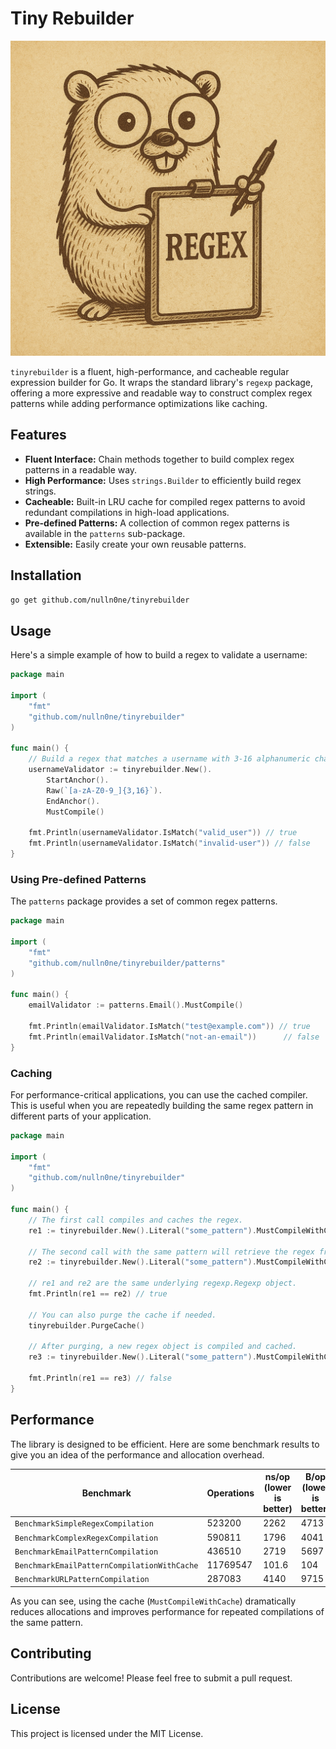 # Tiny Rebuilder

[![Go Reference](https://github.com/nulln0ne/tinyrebuilder/blob/main/assets/logo.png?raw=true)](https://pkg.go.dev/github.com/nulln0ne/tinyrebuilder)

`tinyrebuilder` is a fluent, high-performance, and cacheable regular expression builder for Go. It wraps the standard library's `regexp` package, offering a more expressive and readable way to construct complex regex patterns while adding performance optimizations like caching.

## Features

- **Fluent Interface:** Chain methods together to build complex regex patterns in a readable way.
- **High Performance:** Uses `strings.Builder` to efficiently build regex strings.
- **Cacheable:** Built-in LRU cache for compiled regex patterns to avoid redundant compilations in high-load applications.
- **Pre-defined Patterns:** A collection of common regex patterns is available in the `patterns` sub-package.
- **Extensible:** Easily create your own reusable patterns.

## Installation

```bash
go get github.com/nulln0ne/tinyrebuilder
```

## Usage

Here's a simple example of how to build a regex to validate a username:

```go
package main

import (
	"fmt"
	"github.com/nulln0ne/tinyrebuilder"
)

func main() {
	// Build a regex that matches a username with 3-16 alphanumeric characters or underscores.
	usernameValidator := tinyrebuilder.New().
		StartAnchor().
		Raw(`[a-zA-Z0-9_]{3,16}`).
		EndAnchor().
		MustCompile()

	fmt.Println(usernameValidator.IsMatch("valid_user")) // true
	fmt.Println(usernameValidator.IsMatch("invalid-user")) // false
}
```

### Using Pre-defined Patterns

The `patterns` package provides a set of common regex patterns.

```go
package main

import (
	"fmt"
	"github.com/nulln0ne/tinyrebuilder/patterns"
)

func main() {
	emailValidator := patterns.Email().MustCompile()

	fmt.Println(emailValidator.IsMatch("test@example.com")) // true
	fmt.Println(emailValidator.IsMatch("not-an-email"))      // false
}
```

### Caching

For performance-critical applications, you can use the cached compiler. This is useful when you are repeatedly building the same regex pattern in different parts of your application.

```go
package main

import (
	"fmt"
	"github.com/nulln0ne/tinyrebuilder"
)

func main() {
	// The first call compiles and caches the regex.
	re1 := tinyrebuilder.New().Literal("some_pattern").MustCompileWithCache()

	// The second call with the same pattern will retrieve the regex from the cache.
	re2 := tinyrebuilder.New().Literal("some_pattern").MustCompileWithCache()

	// re1 and re2 are the same underlying regexp.Regexp object.
	fmt.Println(re1 == re2) // true

	// You can also purge the cache if needed.
	tinyrebuilder.PurgeCache()

	// After purging, a new regex object is compiled and cached.
	re3 := tinyrebuilder.New().Literal("some_pattern").MustCompileWithCache()

	fmt.Println(re1 == re3) // false
}
```

## Performance

The library is designed to be efficient. Here are some benchmark results to give you an idea of the performance and allocation overhead.

| Benchmark                                 | Operations | ns/op (lower is better) | B/op (lower is better) | allocs/op (lower is better) |
| ----------------------------------------- | ---------- | ----------------------- | ---------------------- | --------------------------- |
| `BenchmarkSimpleRegexCompilation`         | 523200     | 2262                    | 4713                   | 66                          |
| `BenchmarkComplexRegexCompilation`        | 590811     | 1796                    | 4041                   | 47                          |
| `BenchmarkEmailPatternCompilation`        | 436510     | 2719                    | 5697                   | 69                          |
| `BenchmarkEmailPatternCompilationWithCache` | 11769547   | 101.6                   | 104                    | 4                           |
| `BenchmarkURLPatternCompilation`          | 287083     | 4140                    | 9715                   | 105                         |

As you can see, using the cache (`MustCompileWithCache`) dramatically reduces allocations and improves performance for repeated compilations of the same pattern.

## Contributing

Contributions are welcome! Please feel free to submit a pull request.

## License

This project is licensed under the MIT License.
